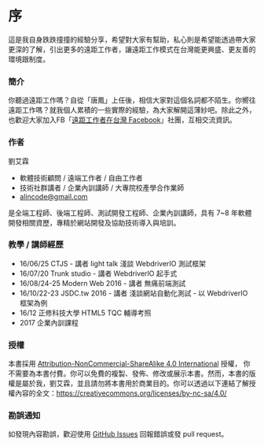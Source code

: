 # 序

這是我自身跌跌撞撞的經驗分享，希望對大家有幫助，私心則是希望能透過帶大家更深的了解，引出更多的遠距工作者，讓遠距工作模式在台灣能更興盛、更友善的環境跟制度。

### 簡介

你聽過遠距工作嗎？自從「唐鳳」上任後，相信大家對這個名詞都不陌生。你嚮往遠距工作嗎？就我個人累積的一些實際的經驗，為大家解開這薄紗吧。除此之外，也歡迎大家加入FB「[遠距工作者在台灣 Facebook](https://www.facebook.com/groups/1190343134374259/)」社團，互相交流資訊。

### 作者

劉艾霖

* 軟體技術顧問 / 遠端工作者 / 自由工作者
* 技術社群講者 / 企業內訓講師 / 大專院校產學合作業師
* alincode@gmail.com

是全端工程師、後端工程師、測試開發工程師、企業內訓講師，具有 7~8 年軟體開發相關資歷，專精於網站開發及協助技術導入與培訓。

### 教學 / 講師經歷

* 16/06/25 CTJS - 講者 light talk 淺談 WebdriverIO 測試框架
* 16/07/20 Trunk studio - 講者 WebdriverIO 起手式
* 16/08/24-25 Modern Web 2016 - 講者 無痛前端測試
* 16/10/22-23 JSDC.tw 2016 - 講者 淺談網站自動化測試 - 以 WebdriverIO 框架為例
* 16/12 正修科技大學 HTML5 TQC 輔導考照
* 2017 企業內訓課程

### 授權

本書採用 [Attribution-NonCommercial-ShareAlike 4.0 International](https://creativecommons.org/licenses/by-nc-sa/4.0/legalcode) 授權， 你不需要為本書付費。你可以免費的複製、發佈、修改或展示本書。然而，本書的版權是屬於我，劉艾霖，並且請勿將本書用於商業目的。你可以透過以下連結了解授權內容的全文：<https://creativecommons.org/licenses/by-nc-sa/4.0/>

### 勘誤通知

如發現內容勘誤，歡迎使用 [GitHub Issues](https://github.com/alincode/remote-workers-in-taiwan/issues) 回報錯誤或發 pull request。
